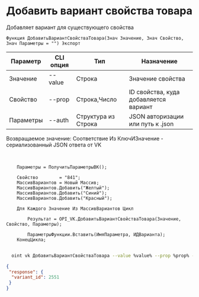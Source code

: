 ﻿---
sidebar_position: 5
---

# Добавить вариант свойства товара
 Добавляет вариант для существующего свойства



`Функция ДобавитьВариантСвойстваТовара(Знач Значение, Знач Свойство, Знач Параметры = "") Экспорт`

  | Параметр | CLI опция | Тип | Назначение |
  |-|-|-|-|
  | Значение | --value | Строка | Значение свойства |
  | Свойство | --prop | Строка,Число | ID свойства, куда добавляется вариант |
  | Параметры | --auth | Структура из Строка | JSON авторизации или путь к .json |

  
  Возвращаемое значение:   Соответствие Из КлючИЗначение - сериализованный JSON ответа от VK

<br/>




```bsl title="Пример кода"
    Параметры = ПолучитьПараметрыВК();

    Свойство        = "841";
    МассивВариантов = Новый Массив;
    МассивВариантов.Добавить("Желтый");
    МассивВариантов.Добавить("Синий");
    МассивВариантов.Добавить("Красный");

    Для Каждого Значение Из МассивВариантов Цикл

        Результат = OPI_VK.ДобавитьВариантСвойстваТовара(Значение, Свойство, Параметры);

        ПараметрыФункции.Вставить(ИмяПараметра, ИДВарианта);
    КонецЦикла;
```



```sh title="Пример команды CLI"
    
  oint vk ДобавитьВариантСвойстваТовара --value %value% --prop %prop% --auth %auth%

```

```json title="Результат"
{
 "response": {
  "variant_id": 2551
 }
}
```

